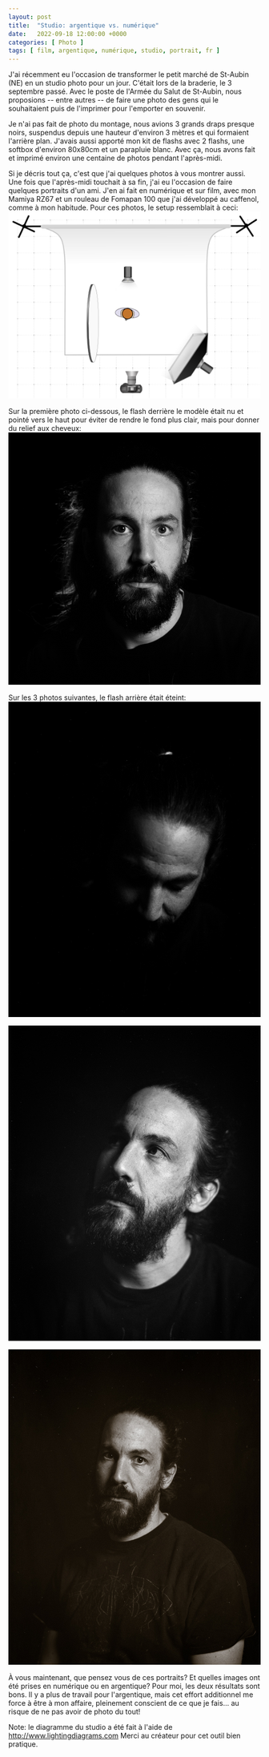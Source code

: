 ```yaml
---
layout: post
title:  "Studio: argentique vs. numérique"
date:   2022-09-18 12:00:00 +0000
categories: [ Photo ]
tags: [ film, argentique, numérique, studio, portrait, fr ]
---
```

J'ai récemment eu l'occasion de transformer le petit marché de St-Aubin (NE) en un studio photo pour un jour. C'était lors de la braderie, le 3 septembre passé. Avec le poste de l'Armée du Salut de St-Aubin, nous proposions -- entre autres -- de faire une photo des gens qui le souhaitaient puis de l'imprimer pour l'emporter en souvenir.

Je n'ai pas fait de photo du montage, nous avions 3 grands draps presque noirs, suspendus depuis une hauteur d'environ 3 mètres et qui formaient l'arrière plan. J'avais aussi apporté mon kit de flashs avec 2 flashs, une softbox d'environ 80x80cm et un parapluie blanc. Avec ça, nous avons fait et imprimé environ une centaine de photos pendant l'après-midi.

Si je décris tout ça, c'est que j'ai quelques photos à vous montrer aussi. Une fois que l'après-midi touchait à sa fin, j'ai eu l'occasion de faire quelques portraits d'un ami. J'en ai fait en numérique et sur film, avec mon Mamiya RZ67 et un rouleau de Fomapan 100 que j'ai développé au caffenol, comme à mon habitude. Pour ces photos, le setup ressemblait à ceci:
![Diagramme du studio](/images/2022-09-18_studio-braderie/2022-09-18_lighting-diagram.png)

Sur la première photo ci-dessous, le flash derrière le modèle était nu et pointé vers le haut pour éviter de rendre le fond plus clair, mais pour donner du relief aux cheveux:
![Portrait numéro 1](/images/2022-09-18_studio-braderie/2022-09-03_HEN3577.jpg)

Sur les 3 photos suivantes, le flash arrière était éteint:
![Portrait numéro 2](/images/2022-09-18_studio-braderie/2022-09-11_braderie_004.jpg)

![Portrait numéro 3](/images/2022-09-18_studio-braderie/2022-09-11_braderie_005.jpg)

![Portrait numéro 4](/images/2022-09-18_studio-braderie/2022-09-11_braderie_009.jpg)

À vous maintenant, que pensez vous de ces portraits? Et quelles images ont été prises en numérique ou en argentique? Pour moi, les deux résultats sont bons. Il y a plus de travail pour l'argentique, mais cet effort additionnel me force à être à mon affaire, pleinement conscient de ce que je fais... au risque de ne pas avoir de photo du tout!

Note: le diagramme du studio a été fait à l'aide de <http://www.lightingdiagrams.com> Merci au créateur pour cet outil bien pratique.
